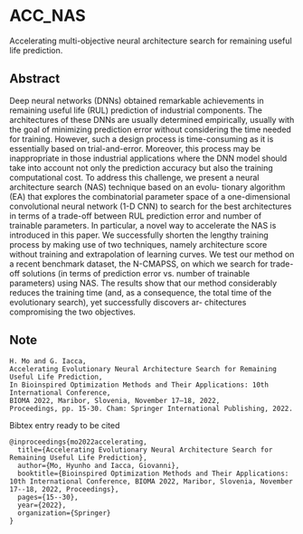 # ACC_NAS
Accelerating multi-objective neural architecture search for remaining useful life prediction.  <br/>

## Abstract
Deep neural networks (DNNs) obtained remarkable achievements in remaining useful life (RUL) prediction of industrial components.
The architectures of these DNNs are usually determined empirically, usually with the goal of minimizing prediction error without considering
the time needed for training. However, such a design process is time-consuming as it is essentially based on trial-and-error. Moreover, this
process may be inappropriate in those industrial applications where the DNN model should take into account not only the prediction accuracy
but also the training computational cost. To address this challenge, we present a neural architecture search (NAS) technique based on an evolu-
tionary algorithm (EA) that explores the combinatorial parameter space of a one-dimensional convolutional neural network (1-D CNN) to search
for the best architectures in terms of a trade-off between RUL prediction error and number of trainable parameters. In particular, a novel way to
accelerate the NAS is introduced in this paper. We successfully shorten the lengthy training process by making use of two techniques, namely
architecture score without training and extrapolation of learning curves. We test our method on a recent benchmark dataset, the N-CMAPSS, on
which we search for trade-off solutions (in terms of prediction error vs. number of trainable parameters) using NAS. The results show that our
method considerably reduces the training time (and, as a consequence, the total time of the evolutionary search), yet successfully discovers ar-
chitectures compromising the two objectives.



## Note
```
H. Mo and G. Iacca, 
Accelerating Evolutionary Neural Architecture Search for Remaining Useful Life Prediction, 
In Bioinspired Optimization Methods and Their Applications: 10th International Conference, 
BIOMA 2022, Maribor, Slovenia, November 17–18, 2022, 
Proceedings, pp. 15-30. Cham: Springer International Publishing, 2022.
```

Bibtex entry ready to be cited
```
@inproceedings{mo2022accelerating,
  title={Accelerating Evolutionary Neural Architecture Search for Remaining Useful Life Prediction},
  author={Mo, Hyunho and Iacca, Giovanni},
  booktitle={Bioinspired Optimization Methods and Their Applications: 10th International Conference, BIOMA 2022, Maribor, Slovenia, November 17--18, 2022, Proceedings},
  pages={15--30},
  year={2022},
  organization={Springer}
}
```
